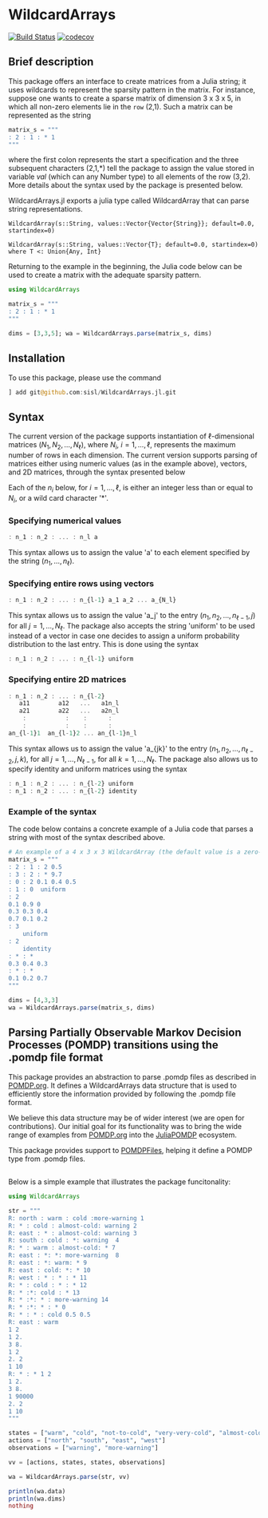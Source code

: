 # WildcardArrays

[![Build Status](https://github.com/sisl/WildcardArrays.jl/actions/workflows/CI.yml/badge.svg?branch=master)](https://github.com/sisl/WildcardArrays.jl/actions/workflows/CI.yml?query=branch%3Amaster)
[![codecov](https://codecov.io/gh/sisl/WildcardArrays.jl/branch/master/graph/badge.svg?token=btTBnBTQyw)](https://codecov.io/gh/sisl/WildcardArrays.jl)


## Brief description

This package offers an interface to create matrices from a Julia string; it uses wildcards to represent the sparsity pattern in the matrix. For instance, suppose one wants to create a sparse matrix of dimension 3 x 3 x 5, in which all non-zero elements lie in the ``row`` (2,1). Such a matrix can be represented as the string
```julia  
matrix_s = """
: 2 : 1 : * 1
"""
```
where the first colon represents the start a specification and the three subsequent characters (2,1,\*) tell the package to assign the value stored in variable *val* (which can any Number type) to all elements of the row (3,2).  More details about the syntax used by the package is presented below.

WildcardArrays.jl exports a julia type called WildcardArray that can parse string representations.  
```
WildcardArray(s::String, values::Vector{Vector{String}}; default=0.0, startindex=0)

WildcardArray(s::String, values::Vector{T}; default=0.0, startindex=0) where T <: Union{Any, Int}
```

Returning to the example in the beginning, the Julia code below can be used to create a matrix with the adequate sparsity pattern. 

```julia
using WildcardArrays

matrix_s = """ 
: 2 : 1 : * 1
"""

dims = [3,3,5]; wa = WildcardArrays.parse(matrix_s, dims)
```
## Installation

To use this package, please use the command

```julia
] add git@github.com:sisl/WildcardArrays.jl.git
```

## Syntax 

The current version of the package supports instantiation of $\ell$-dimensional matrices $(N_1, N_2, \ldots, N_\ell)$, where $N_i$, $i = 1, \ldots,  \ell$, represents the maximum number of rows in each dimension. The current version supports parsing of matrices either using numeric values (as in the example above), vectors, and 2D matrices, through the syntax presented below 

Each of the $n_i$ below, for $i = 1, \ldots, \ell$, is either an integer less than or equal to $N_i$, or a wild card character '\*'.

### Specifying numerical values
```julia
: n_1 : n_2 : ... : n_l a
```
This syntax allows us to assign the value 'a' to each element specified by the string $(n_1, \ldots, n_\ell)$. 

### Specifying entire rows using vectors
```julia
: n_1 : n_2 : ... : n_{l-1} a_1 a_2 ... a_{N_l}
```
This syntax allows us to assign the value 'a_j' to the entry $(n_1, n_2, \ldots, n_{\ell-1}, j)$ for all $j =1, \ldots, N_\ell$. The package also accepts the string 'uniform' to be used instead of a vector in case one decides to assign a uniform probability distribution to the last entry. This is done using the syntax 
```julia
: n_1 : n_2 : ... : n_{l-1} uniform
 ```
### Specifying entire 2D matrices 
```julia
: n_1 : n_2 : ... : n_{l-2} 
   a11        a12   ...   a1n_l
   a21        a22   ...   a2n_l
    :           :    :      :
    :           :    :      :
an_{l-1}1  an_{l-1}2 ... an_{l-1}n_l
```

This syntax allows us to assign the value 'a_{jk}' to the entry $(n_1, n_2, \ldots, n_{\ell-2}, j, k)$, for all $j = 1, \ldots, N_{\ell-1}$, for all $k = 1, \ldots, N_{\ell}$. The package also allows us to specify identity and uniform matrices using the syntax
```julia
: n_1 : n_2 : ... : n_{l-2} uniform
: n_1 : n_2 : ... : n_{l-2} identity 
```

### Example of the syntax

The code below contains a concrete example of a Julia code that parses a string with most of the syntax described above.
```julia
# An example of a 4 x 3 x 3 WildcardArray (the default value is a zero-based syntax)
matrix_s = """
: 2 : 1 : 2 0.5  
: 3 : 2 : * 9.7
: 0 : 2 0.1 0.4 0.5 
: 1 : 0  uniform 
: 2 
0.1 0.9 0 
0.3 0.3 0.4 
0.7 0.1 0.2 
: 3 
    uniform
: 2 
 	identity
: * : *
0.3 0.4 0.3 
: * : * 
0.1 0.2 0.7 
"""

dims = [4,3,3]
wa = WildcardArrays.parse(matrix_s, dims)
```

## Parsing Partially Observable Markov Decision Processes (POMDP) transitions using the .pomdp file format

This package provides an abstraction to parse .pomdp files as described in [POMDP.org](http://pomdp.org/code/pomdp-file-spec.html). It defines a WildcardArrays data structure that is used to efficiently store the information provided by following the .pomdp file format.

We believe this data structure may be of wider interest (we are open for contributions). Our initial goal for its functionality was to bring the wide range of examples from  [POMDP.org](http://pomdp.org/code/pomdp-file-spec.html) into the [JuliaPOMDP](https://github.com/JuliaPOMDP) ecosystem. 

This package provides support to [POMDPFiles](https://github.com/JuliaPOMDP/POMDPFiles.jl), helping it define a POMDP type from .pomdp files. 


##  

Below is a simple example that illustrates the package funcitonality:

```julia
using WildcardArrays

str = """
R: north : warm : cold :more-warning 1 
R: * : cold : almost-cold: warning 2
R: east : * : almost-cold: warning 3
R: south : cold : *: warning  4
R: * : warm : almost-cold: * 7
R: east : *: *: more-warning  8
R: east : *: warm: * 9
R: east : cold: *: * 10
R: west : * : * : * 11
R: * : cold : * : * 12
R: * :*: cold : * 13
R: * :*: * : more-warning 14
R: * :*: * : * 0
R: * : * : cold 0.5 0.5
R: east : warm    
1 2
1 2.
3 8.
1 2
2. 2
1 10
R: * : * 1 2
1 2.
3 8.
1 90000
2. 2
1 10
"""

states = ["warm", "cold", "not-to-cold", "very-very-cold", "almost-cold", "ow-this-is-very-cold"]
actions = ["north", "south", "east", "west"]
observations = ["warning", "more-warning"]

vv = [actions, states, states, observations]

wa = WildcardArrays.parse(str, vv)

println(wa.data)
println(wa.dims)
nothing
```
